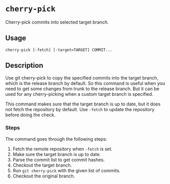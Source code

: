 # `cherry-pick` #

Cherry-pick commits into selected target branch.

## Usage ##

```
cherry-pick [-fetch] [-target=TARGET] COMMIT...
```

## Description ##

Use git cherry-pick to copy the specified commits into the target branch,
which is the release branch by default. So this command is useful when
you need to get some changes from trunk to the release branch. But it can
be used for any cherry-picking when a custom target branch is specified.

This command makes sure that the target branch is up to date,
but it does not fetch the repository by default. Use `-fetch` to
update the repository before doing the check.

### Steps ###

The command goes through the following steps:

1. Fetch the remote repository when `-fetch` is set.
2. Make sure the target branch is up to date.
3. Parse the commit list to get commit hashes.
4. Checkout the target branch.
5. Run `git cherry-pick` with the given list of commits.
6. Checkout the original branch.
